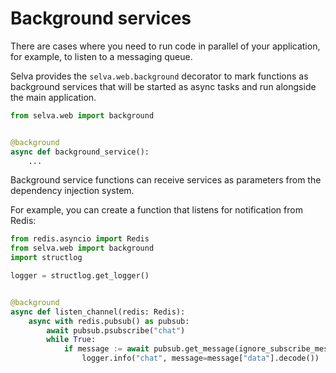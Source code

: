 # Background services

There are cases where you need to run code in parallel of your application, for
example, to listen to a messaging queue.

Selva provides the `selva.web.background` decorator to mark functions as background
services that will be started as async tasks and run alongside the main application.

```python
from selva.web import background


@background
async def background_service():
    ...
```

Background service functions can receive services as parameters from the dependency
injection system.

For example, you can create a function that listens for notification from Redis: 

```python
from redis.asyncio import Redis
from selva.web import background
import structlog

logger = structlog.get_logger()


@background
async def listen_channel(redis: Redis):
    async with redis.pubsub() as pubsub:
        await pubsub.psubscribe("chat")
        while True:
            if message := await pubsub.get_message(ignore_subscribe_messages=True, timeout=None):
                logger.info("chat", message=message["data"].decode())
```